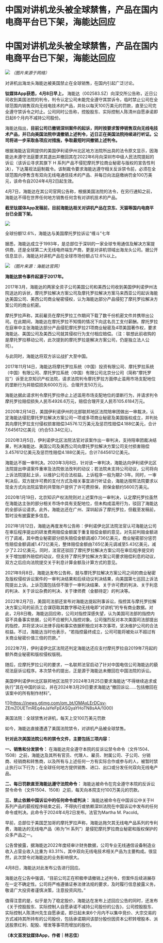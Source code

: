 # 中国对讲机龙头被全球禁售，产品在国内电商平台已下架，海能达回应

# 中国对讲机龙头被全球禁售，产品在国内电商平台已下架，海能达回应

![](https://inews.gtimg.com/om_bt/Oh3NMDa3BhFudKX0tXO3zZhZnZhxH130qA6f0vqdaUGjsAA/1000)
_（图片来源于网络）_

对讲机出海龙头海能达被美国禁止在全球销售，在国内引起广泛讨论。

**钛媒体App获悉，4月8日早上，**
海能达（002583.SZ）向深交所公告称，近日公司收到美国法院的判令，判令认定公司未能完全遵守其禁诉令，临时禁止公司在全球范围内销售双向无线电技术的产品，并处以每天100万美元的罚款，直至公司完全遵守禁诉令之时止。公司同时公告称，控股股东、实际控制人陈清州自愿承诺即日起6个月内不减持公司股份。

海能达指出，**目前公司已撤销深圳案件的起诉，同时按要求暂停销售双向无线电技术产品，并已向美国法院申请撤销上述判令，近日正在美国法院持续进行听证。公司将进一步采取各项应对措施，争取最短时间撤销上述判令。**

根据海能达官网提供的美国伊利诺伊州北区地方法院所出具的法令原文显示，因海能达未遵守法庭要求其退出并撤回其在2022年6月向深圳市中级人民法院提起的诉讼（该诉讼寻求其旗下
H
系列产品不侵犯摩托罗拉商业秘密与版权的宣告性判决），下达蔑视法庭制裁令。该制裁令要求海能达遵守相关反诉禁令前，必须在全球范围内停售含有双向无线电通信技术的产品、并每日向法庭缴纳罚金100万美元，该命令自2024年4月2日起生效。

4月7日，海能达在其公司官网公告称，根据美国法院的法令，在另行通知之前，海能达不得在世界任何地方销售任何含有对讲机技术的产品。

**截至钛媒体App发稿前，目前海能达相关对讲机产品在京东、天猫等国内电商平台已全面下架。**

![](https://inews.gtimg.com/om_bt/O74CQiFuZYz531_YL6Z3UZgPnUtplwsTS7eFB1Eu4bBgsAA/1000)

全球份额12.6%，海能达与美国摩托罗拉诉讼“缠斗”七年

据悉，海能达成立于1993年，是总部位于深圳的一家全球专用通信及解决方案提供商，还是全球第二大无线电终端生产商，更是对讲机领域出海龙头公司。据公开信息显示，海能达对讲机产品在全球市场份额占12.6%以上。

![](https://inews.gtimg.com/om_bt/ORaNo4JB5iuSOCmNsPFQtbkK3m3w67tiu7DVQSA4-gx2QAA/1000)
_（图片来源：海能达官网）_

**海能达禁令事件起源于2017年。**

2017年3月，海能达的两家全资子公司美国公司和美西公司收到美国伊利诺伊州法院送达的诉状，摩托罗拉解决方案公司及摩托罗拉解决方案马来西亚公司起诉海能达美国公司、美西公司商业秘密侵权，认为海能达部分产品侵犯了摩托罗拉解决方案公司的商业机密。

摩托罗拉声称，其前雇员在摩托罗拉工作期间下载了数千份机密文件并携带出公司。在此期间，海能达在摩托罗拉不知情的情况下向这名员工支付薪酬。摩托罗拉在庭审中主张海能达部分产品侵犯摩托罗拉21项商业秘密及4项美国著作权，要求海能达、美国公司及美西公司就其侵权行为支付相应赔偿。（注：联想此前收购的是摩托罗拉移动公司，此次提到的摩托罗拉是解决方案公司，仍是独立法人公司）。

与此同时，海能达将双方诉讼战扩大至中国。

2017年11月14日，海能达将摩托罗拉系统（中国）投资有限公司、摩托罗拉系统（中国）有限公司、摩托罗拉系统（中国）有限公司北京分公司（简称“摩托罗拉”）诉至北京知识产权法院，请求法院判令摩托罗拉方面停止滥用市场支配地位的垄断行为并赔偿损失6000万元、合理开支50万元。

海能达据此请求判令摩托罗拉停止上述滥用市场支配地位的垄断行为，并请求判令摩托罗拉赔偿损失人民币4926.6万元，赔偿合理开支人民币105.6184万元。

2020年2月14日，美国伊利诺伊州的北部联邦地区法院陪审团做出一审裁决，认定海能达侵犯摩托罗拉解决方案公司一项或多项商业秘密及美国版权成立，并判处其向摩托罗拉支付侵权损害赔偿34576.12万美元及惩罚性赔偿4.188亿美元，合计7.645612亿美元（约合53.34亿元）。

2020年3月5日，伊利诺伊北区法院法官对该案作出一审判决，支持陪审团裁决结果，判决海能达、美国公司及美西公司向摩托罗拉解决方案公司支付损害赔偿3.457612亿美元及惩罚性赔偿4.188亿美元，合计7.645612亿美元。

海能达不服一审判决。2020年3月8日，针对该一审判决，海能达向伊利诺伊北区法院提出申请案件重审及法院依法改判的动议；若法院未支持公司动议，公司将向上诉法院提起上诉，以维护公司合法权益。上诉程序一般为期2-3年。同时，一审判决后，双方就许可费的支付方式及相关事宜进行听证会，海能达按照法院要求以现金方式向法院监管的共管账户提供了许可费担保，担保金额约5600万美元。

2020年1月19日，北京知识产权法院则对上述案作出一审判决，认定摩托罗拉虽然在海能达主张的部分相关市场中具有支配地位，但未构成滥用行为，驳回了海能达的全部诉讼请求。此外，海能达还在广州、深圳起诉了摩托罗拉，但截至发稿前，暂时没有披露更多信息。

2021年1月12日，海能达再度发布公告称：伊利诺伊北区法院法官认可海能达公司在审后程序提出的研发费用赔偿金额属于重复赔偿金额的意见，对先前判赔金额进行了调减，其中商业秘密部分损失赔偿金额调减0.736亿美元，商业秘密部分惩罚性赔偿金额调减1.472亿美元，整体赔偿金额由7.65亿美元调减至5.43亿美元，减少了2.22亿美元。同时，法官还驳回了摩托罗拉解决方案公司在审后程序提交的关于增加额外赔偿的动议，但支持了摩托罗拉解决方案公司要求赔偿利息的动议，双方之后应向法院提交关于利息计算金额及计算方式的意见。

2021年9月8日，海能达发布公告称，就与摩托罗拉解决方案公司之间的商业秘密及版权侵权诉讼案件的一审判决结果和后续动议判决结果，向美国第七巡回上诉法院提出上诉。上诉范围包括但不限于一审判决结果、关于许可费的判决、关于利息的判决、关于诉讼杂费的判决、关于律师费（金额待定）的判决等。

2022年2月7日，美国司法部还宣布对海能达提起刑事诉讼，指控其与摩托罗拉解决方案公司的前员工合谋窃取其数字移动无线电即“对讲机”的专有商业数据。对此，2月8日晚，海能达回应称，公司对指控深感失望，认为美国司法部的指控内容不具备事实依据，公司不应被列入指控对象。公司强烈反对本次美国司法部提出的指控，并将坚决以法律手段和事实依据积极应对本次事项，坚决维护公司的合法权益。不过，海能达当时也表示，“若指控最终成立，公司可能将被处以不超过有关商业秘密价值三倍的罚款。”

2022年7月，伊利诺伊北区法院还判定海能达还应支付摩托罗拉自2019年7月起的额外商业秘密和版权侵权版税。

随后，应摩托罗拉公司的要求，一名联邦法官启动了针对中国电信公司海能达的藐视法庭诉讼程序。本次禁令的提出，正是源于海能达未撤回在中国法院的诉讼。

美国伊利诺伊州北区联邦地区法院于2024年3月25日要求海能达“不得继续追求或执行”其在中国的诉讼，并在2024年3月29日要求海能达“撤回诉讼……包括撤回在该案中的所有制作材料”。

![](https://inews.gtimg.com/om_bt/OMAxLErDCsv-
ZEmZOUETmREq4eJaYeFpEASQyaYHoTN8sAA/1000)

美国法院：全球禁售对讲机，每天上交100万美元罚款

如今，海能达直接遭遇了美国法院禁令，对讲机产品被全球禁售。

**针对此次美国法院公布的禁令文件，主要包括三项内容：**

**一、销售和分发禁令：**
在海能达完全遵守本院的反诉讼禁令命令（文件1504、1508）之前，海能达及其所有官员、代理人、雇员、附属公司、子公司、分销商、经销商和转售商，以及所有与上述任何一方有实际合作或参与的人，被暂时禁止执行以下行为；在全球任何地方提供销售、进口、出口或分发任何双向无线电产品。

**二、每日罚款直至海能达遵守法院命令：** 海能达被命令在完全遵守本院的反诉讼禁令命令（文件1504、1508）之前，每天向本院支付100万美元的罚款。

**三、禁止依赖中国诉讼中的任何命令或判决：**
海能达被命令在中国诉讼中关于H系列产品的藐视程序结束之前，不得执行或依赖深圳法院在中国诉讼中发布的任何命令或判决。此命令于2024年4月2日发布。法官为Martha
M. Pacold。

早前，总部位于美国芝加哥的摩托罗拉声称，海能达拖欠其无线电产品系列的专利费，海能达的无线电产品（称为“H
系列”）是侵犯摩托罗拉商业秘密和版权保护的众多产品之一。

公告曾披露，据海能达2022年度经审计财务数据，公司专业无线通信设备制造业收入占营业收入比重为
83.31%，其中双向无线电技术相关产品为主要构成。很显然，此次禁令对海能达的业务影响很大。

4月8日，海能达对此发布公告进行回应。

海能达在公告中强调，“目前公司正在积极申请撤销上述判令，但案件后续进展存在一定不确定性。公司将严格遵循证券法律法规的要求，及时履行信息披露义务，敬请广大投资者谨慎决策，注意投资风险。”

值得注意的是，似乎是为了稳定股价，海能达在发布上述回应公告的同时，还发布《关于控股股东、实际控制人自愿承诺不减持公司股份的公告》，公司控股股东、实际控制人陈清州先生自愿承诺，即日起未来6个月内不以集中竞价、大宗交易的方式减持其所持有的公司股份，包括承诺期间该部分股份因资本公积转增股本、派送股票红利、配股、增发等事项而增加的股份。

**（本文首发钛媒体App，作者｜林志佳）**

